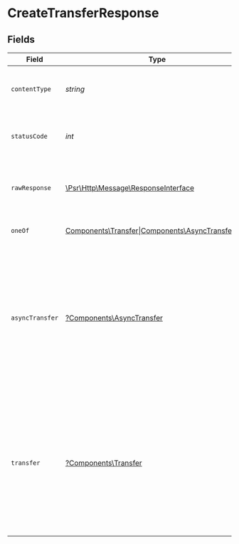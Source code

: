 # CreateTransferResponse


## Fields

| Field                                                                                                                                                               | Type                                                                                                                                                                | Required                                                                                                                                                            | Description                                                                                                                                                         |
| ------------------------------------------------------------------------------------------------------------------------------------------------------------------- | ------------------------------------------------------------------------------------------------------------------------------------------------------------------- | ------------------------------------------------------------------------------------------------------------------------------------------------------------------- | ------------------------------------------------------------------------------------------------------------------------------------------------------------------- |
| `contentType`                                                                                                                                                       | *string*                                                                                                                                                            | :heavy_check_mark:                                                                                                                                                  | HTTP response content type for this operation                                                                                                                       |
| `statusCode`                                                                                                                                                        | *int*                                                                                                                                                               | :heavy_check_mark:                                                                                                                                                  | HTTP response status code for this operation                                                                                                                        |
| `rawResponse`                                                                                                                                                       | [\Psr\Http\Message\ResponseInterface](https://www.php-fig.org/psr/psr-7/#33-psrhttpmessageresponseinterface)                                                        | :heavy_check_mark:                                                                                                                                                  | Raw HTTP response; suitable for custom response parsing                                                                                                             |
| `oneOf`                                                                                                                                                             | [Components\Transfer\|Components\AsyncTransfer\|null](../../Models/Operations/CreateTransferResponseBody.md)                                                        | :heavy_minus_sign:                                                                                                                                                  | The request completed successfully.                                                                                                                                 |
| `asyncTransfer`                                                                                                                                                     | [?Components\AsyncTransfer](../../Models/Components/AsyncTransfer.md)                                                                                               | :heavy_minus_sign:                                                                                                                                                  | A transfer was successfully created but an error occurred while generating the synchronous response. The asynchronous response object will be returned.             |
| `transfer`                                                                                                                                                          | [?Components\Transfer](../../Models/Components/Transfer.md)                                                                                                         | :heavy_minus_sign:                                                                                                                                                  | A transfer was successfully created but a timeout occurred while waiting for a synchronous response. Rail-specific details may be missing from the response object. |